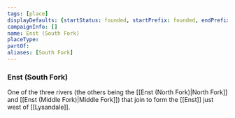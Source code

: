 ```yaml
---
tags: [place]
displayDefaults: {startStatus: founded, startPrefix: founded, endPrefix: destroyed, endStatus: destroyed}
campaignInfo: []
name: Enst (South Fork)
placeType:
partOf:
aliases: [South Fork]
---
```


### Enst (South Fork)
One of the three rivers (the others being the [[Enst (North Fork)|North Fork]] and [[Enst (Middle Fork)|Middle Fork]]) that join to form the [[Enst]] just west of [[Lysandale]].
